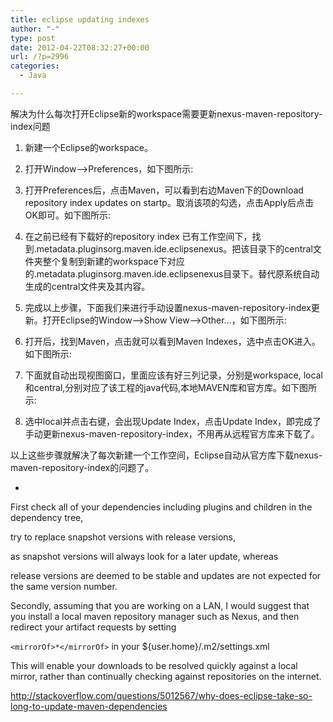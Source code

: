 ```yaml
---
title: eclipse updating indexes
author: "-"
type: post
date: 2012-04-22T08:32:27+00:00
url: /?p=2996
categories:
  - Java

---
```

解决为什么每次打开Eclipse新的workspace需要更新nexus-maven-repository-index问题

  1. 新建一个Eclipse的workspace。
  2. 打开Window—>Preferences，如下图所示: 
  3. 打开Preferences后，点击Maven，可以看到右边Maven下的Download repository index updates on startp。取消该项的勾选，点击Apply后点击OK即可。如下图所示: 

  1. 在之前已经有下载好的repository index 已有工作空间下，找到.metadata.pluginsorg.maven.ide.eclipsenexus。把该目录下的central文件夹整个复制到新建的workspace下对应的.metadata.pluginsorg.maven.ide.eclipsenexus目录下。替代原系统自动生成的central文件夹及其内容。
  2. 完成以上步骤，下面我们来进行手动设置nexus-maven-repository-index更新。打开Eclipse的Window—>Show View—>Other…，如下图所示: 

  1. 打开后，找到Maven，点击就可以看到Maven Indexes，选中点击OK进入。如下图所示: 

  1. 下面就自动出现视图窗口，里面应该有好三列记录，分别是workspace, local和central,分别对应了该工程的java代码,本地MAVEN库和官方库。如下图所示: 

  1. 选中local并点击右键，会出现Update Index，点击Update Index，即完成了手动更新nexus-maven-repository-index，不用再从远程官方库来下载了。

以上这些步骤就解决了每次新建一个工作空间，Eclipse自动从官方库下载nexus-maven-repository-index的问题了。

-

First check all of your dependencies including plugins and children in the dependency tree,
  
try to replace snapshot versions with release versions,
  
as snapshot versions will always look for a later update, whereas
  
release versions are deemed to be stable and updates are not expected for the same version number.

Secondly, assuming that you are working on a LAN, I would suggest that you install a local maven repository manager such as Nexus, and then redirect your artifact requests by setting
  
`<mirrorOf>*</mirrorOf>` in your ${user.home}/.m2/settings.xml

This will enable your downloads to be resolved quickly against a local mirror, rather than continually checking against repositories on the internet.

<http://stackoverflow.com/questions/5012567/why-does-eclipse-take-so-long-to-update-maven-dependencies>